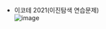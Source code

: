 - 이코테 2021(이진탐색 연습문제) <br>
![image](https://github.com/in-sukim/Coding_Test/assets/43094223/29992a4a-4380-485f-b2f4-2180770cdd9f)
